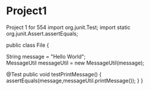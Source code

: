 # Project1
Project 1 for 554
import org.junit.Test;
import static org.junit.Assert.assertEquals;

public class File {
	
   String message = "Hello World";	
   MessageUtil messageUtil = new MessageUtil(message);

   @Test
   public void testPrintMessage() {	  
      assertEquals(message,messageUtil.printMessage());
   }
}
